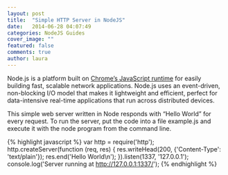 ```yaml
---
layout: post
title:  "Simple HTTP Server in NodeJS"
date:   2014-06-28 04:07:49
categories: NodeJS Guides
cover_image: ""
featured: false
comments: true
author: laura
---
```


Node.js is a platform built on [Chrome’s JavaScript runtime](http://code.google.com/p/v8/) for easily building fast, scalable network applications. Node.js uses an event-driven, non-blocking I/O model that makes it lightweight and efficient, perfect for data-intensive real-time applications that run across distributed devices.

<!--more-->

This simple web server written in Node responds with “Hello World” for every request. To run the server, put the code into a file example.js and execute it with the node program from the command line.

{% highlight javascript %}
var http = require('http');
http.createServer(function (req, res) {
    res.writeHead(200, {'Content-Type': 'text/plain'});
    res.end('Hello World\n');
}).listen(1337, '127.0.0.1');
console.log('Server running at http://127.0.0.1:1337/');
{% endhighlight %}